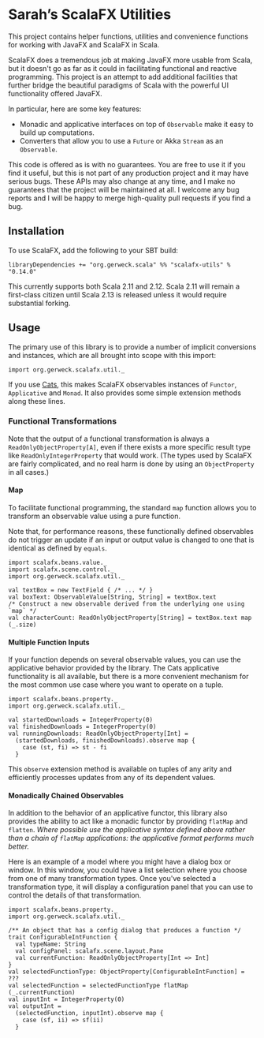 # Sarah’s ScalaFX Utilities #

This project contains helper functions, utilities and convenience functions
for working with JavaFX and ScalaFX in Scala.

ScalaFX does a tremendous job at making JavaFX more usable from Scala, but
it doesn't go as far as it could in facilitating functional and reactive
programming. This project is an attempt to add additional facilities that
further bridge the beautiful paradigms of Scala with the powerful UI
functionality offered JavaFX.

In particular, here are some key features:

   * Monadic and applicative interfaces on top of `Observable` make it easy to
     build up computations.
   * Converters that allow you to use a `Future` or Akka `Stream` as an
     `Observable`.

This code is offered as is with no guarantees. You are free to use it if you
find it useful, but this is not part of any production project and it may have
serious bugs. These APIs may also change at any time, and I make no guarantees
that the project will be maintained at all. I welcome any bug reports and I
will be happy to merge high-quality pull requests if you find a bug.

## Installation ##

To use ScalaFX, add the following to your SBT build:

    libraryDependencies += "org.gerweck.scala" %% "scalafx-utils" % "0.14.0"

This currently supports both Scala 2.11 and 2.12. Scala 2.11 will remain a
first-class citizen until Scala 2.13 is released unless it would require
substantial forking.

## Usage ##

The primary use of this library is to provide a number of implicit conversions
and instances, which are all brought into scope with this import:

    import org.gerweck.scalafx.util._

If you use [Cats](https://typelevel.org/cats/), this makes ScalaFX observables
instances of `Functor`, `Applicative` and `Monad`. It also provides some
simple extension methods along these lines.

### Functional Transformations ###

Note that the output of a functional transformation is always a
`ReadOnlyObjectProperty[A]`, even if there exists a more specific result type
like `ReadOnlyIntegerProperty` that would work. (The types used by ScalaFX are
fairly complicated, and no real harm is done by using an `ObjectProperty` in
all cases.)

#### Map ####

To facilitate functional programming, the standard `map` function allows you
to transform an observable value using a pure function.

Note that, for performance reasons, these functionally defined observables do
not trigger an update if an input or output value is changed to one that is
identical as defined by `equals`.

    import scalafx.beans.value._
    import scalafx.scene.control._
    import org.gerweck.scalafx.util._

    val textBox = new TextField { /* ... */ }
    val boxText: ObservableValue[String, String] = textBox.text
    /* Construct a new observable derived from the underlying one using `map` */
    val characterCount: ReadOnlyObjectProperty[String] = textBox.text map (_.size)

#### Multiple Function Inputs ####

If your function depends on several observable values, you can use the
applicative behavior provided by the library. The Cats applicative
functionality is all available, but there is a more convenient mechanism for
the most common use case where you want to operate on a tuple.

    import scalafx.beans.property._
    import org.gerweck.scalafx.util._

    val startedDownloads = IntegerProperty(0)
    val finishedDownloads = IntegerProperty(0)
    val runningDownloads: ReadOnlyObjectProperty[Int] =
      (startedDownloads, finishedDownloads).observe map {
        case (st, fi) => st - fi
      }

This `observe` extension method is available on tuples of any arity and
efficiently processes updates from any of its dependent values.

#### Monadically Chained Observables ####

In addition to the behavior of an applicative functor, this library also
provides the ability to act like a monadic functor by providing `flatMap` and
`flatten`. *Where possible use the applicative syntax defined above rather
than a chain of `flatMap` applications: the applicative format performs much
better.*

Here is an example of a model where you might have a dialog box or window.
In this window, you could have a list selection where you choose from one of
many transformation types. Once you've selected a transformation type, it will
display a configuration panel that you can use to control the details of that
transformation.

    import scalafx.beans.property._
    import org.gerweck.scalafx.util._

    /** An object that has a config dialog that produces a function */
    trait ConfigurableIntFunction {
      val typeName: String
      val configPanel: scalafx.scene.layout.Pane
      val currentFunction: ReadOnlyObjectProperty[Int => Int]
    }
    val selectedFunctionType: ObjectProperty[ConfigurableIntFunction] = ???
    val selectedFunction = selectedFunctionType flatMap (_.currentFunction)
    val inputInt = IntegerProperty(0)
    val outputInt =
      (selectedFunction, inputInt).observe map {
        case (sf, ii) => sf(ii)
      }
